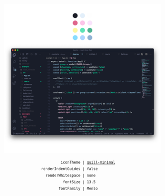 ![](assets/screencap.png)
<p align="center"><sub><samp>&nbsp;&nbsp;&nbsp;&nbsp;&nbsp;&nbsp;&nbsp;&nbsp;&nbsp;&nbsp;&nbsp;&nbsp;&nbsp;&nbsp;&nbsp;&nbsp;&nbsp;iconTheme | <a href="https://marketplace.visualstudio.com/items?itemName=cdonohue.quill-icons">quill-minimal</a>&nbsp;&nbsp;&nbsp;&nbsp;&nbsp;&nbsp;&nbsp;&nbsp;&nbsp;&nbsp;&nbsp;&nbsp;<br>
renderIndentGuides | false&nbsp;&nbsp;&nbsp;&nbsp;&nbsp;&nbsp;&nbsp;&nbsp;&nbsp;&nbsp;&nbsp;&nbsp;<br>
&nbsp;renderWhitespace | none&nbsp;&nbsp;&nbsp;&nbsp;&nbsp;&nbsp;&nbsp;&nbsp;&nbsp;&nbsp;&nbsp;&nbsp;<br>
&nbsp;&nbsp;&nbsp;&nbsp;&nbsp;&nbsp;&nbsp;&nbsp;&nbsp;fontSize | 13.5&nbsp;&nbsp;&nbsp;&nbsp;&nbsp;&nbsp;&nbsp;&nbsp;&nbsp;&nbsp;&nbsp;&nbsp;<br>
&nbsp;&nbsp;&nbsp;&nbsp;&nbsp;&nbsp;&nbsp;&nbsp;fontFamily | Menlo&nbsp;&nbsp;&nbsp;&nbsp;&nbsp;&nbsp;&nbsp;&nbsp;&nbsp;&nbsp;&nbsp;&nbsp;</samp></sub></p>
